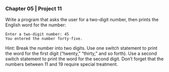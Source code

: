 ### Chapter 05 | Project 11
Write a program that asks the user for a two-digit number, then prints the English word for
the number:
```
Enter a two-digit number: 45
You entered the number forty-five.
```
Hint: Break the number into two digits. Use one switch statement to print the word for the
first digit (“twenty,” “thirty,” and so forth). Use a second switch statement to print the
word for the second digit. Don’t forget that the numbers between 11 and 19 require special
treatment.
